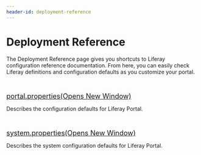 ```yaml
---
header-id: deployment-reference
---
```


# Deployment Reference

The Deployment Reference page gives you shortcuts to Liferay configuration
reference documentation. From here, you can easily check Liferay definitions and
configuration defaults as you customize your portal. 

<p>&nbsp;</p>

<p>
<span style="font-size:18px;">
<a href="http://docs.liferay.com/portal/6.2/propertiesdoc/portal.properties.html">
portal.properties<span class="opens-new-window-accessible">(Opens New Window)</span>
</a>
</span>
</p>

<p>
Describes the configuration defaults for Liferay Portal. 
</p>

<p>&nbsp;</p>

<p>
<span style="font-size:18px;">
<a href="http://docs.liferay.com/portal/6.2/propertiesdoc/system.properties.html">
system.properties<span class="opens-new-window-accessible">(Opens New Window)</span>
</a>
</span>
</p>

<p>
Describes the system configuration defaults for Liferay Portal. 
</p>

